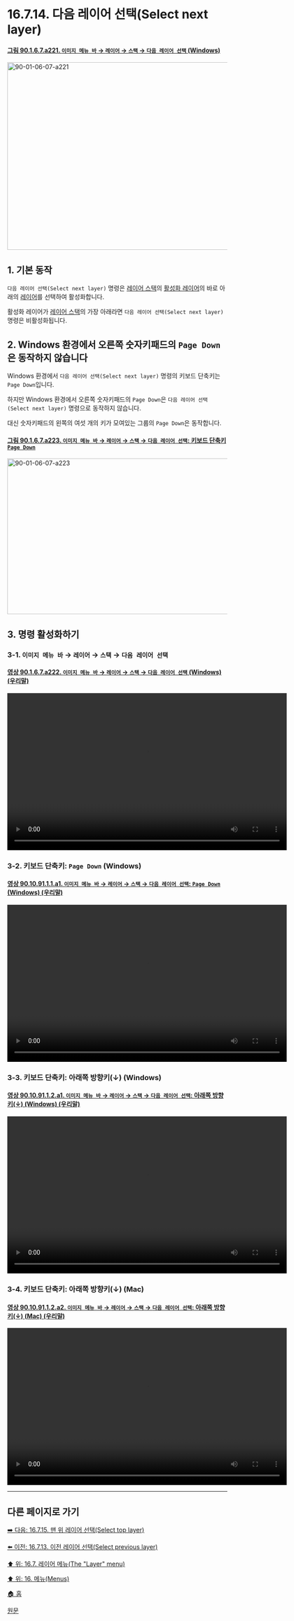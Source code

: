 # 16.7.14. 다음 레이어 선택(Select next layer)

<a id="90-01-06-07-a221"></a>

#### [그림 90.1.6.7.a221. `이미지 메뉴 바` → `레이어` → `스택` → `다음 레이어 선택` (Windows)](./90-01-06-07-stack.md#90-01-06-07-a221)
<img width="719" height="430" alt="90-01-06-07-a221" src="https://github.com/user-attachments/assets/f8038224-bfce-410d-a98c-b4b66bd3c633" />

<a id="16-07-14-s1"></a>

## 1. 기본 동작
`다음 레이어 선택(Select next layer)` 명령은 [레이어 스택](./19-glossaryx-layer_stack.md)의 [활성화 레이어](./19-glossaryx-active_layer.md)의 바로 아래의 [레이어](./19-glossaryx-layer.md)를 선택하여 활성화합니다.

활성화 레이어가 [레이어 스택](./19-glossaryx-layer_stack.md)의 가장 아래라면 `다음 레이어 선택(Select next layer)` 명령은 비활성화됩니다.

<a id="16-07-14-s2"></a>

## 2. Windows 환경에서 오른쪽 숫자키패드의 `Page Down`은 동작하지 않습니다
Windows 환경에서 `다음 레이어 선택(Select next layer)` 명령의 키보드 단축키는 `Page Down`입니다.

하지만 Windows 환경에서 오른쪽 숫자키패드의 `Page Down`은 `다음 레이어 선택(Select next layer)` 명령으로 동작하지 않습니다.

대신 숫자키패드의 왼쪽의 여섯 개의 키가 모여있는 그룹의 `Page Down`은 동작합니다.

<a id="90-01-06-07-a223"></a>

#### [그림 90.1.6.7.a223. `이미지 메뉴 바` → `레이어` → `스택` → `다음 레이어 선택`: 키보드 단축키 `Page Down`](./90-01-06-07-stack.md#90-01-06-07-a223)
<img width="980" height="357" alt="90-01-06-07-a223" src="https://github.com/user-attachments/assets/d6d0dcd0-6847-4068-9f43-834461a8e6eb" />

<a id="16-07-14-s3"></a>

## 3. 명령 활성화하기

<a id="16-07-14-s3-01"></a>

### 3-1. `이미지 메뉴 바` → `레이어` → `스택` → `다음 레이어 선택`

<a id="90-01-06-07-a222"></a>

#### [영상 90.1.6.7.a222. `이미지 메뉴 바` → `레이어` → `스택` → `다음 레이어 선택` (Windows) (우리말)](./90-01-06-07-stack.md#90-01-06-07-a222)
<video controls="controls" width="640" height="360" src="https://github.com/user-attachments/assets/8503c152-9dfb-4972-86f9-bb0f53f745f6"></video>

<a id="16-07-14-s3-02"></a>

### 3-2. 키보드 단축키: `Page Down` (Windows)

<a id="90-10-91-01-01-a1"></a>

#### [영상 90.10.91.1.1.a1. `이미지 메뉴 바` → `레이어` → `스택` → `다음 레이어 선택`: `Page Down` (Windows) (우리말)](./90-10-91-01-01-page_down.md#90-10-91-01-01-a1)
<video controls="controls" width="640" height="360" src="https://github.com/user-attachments/assets/9297c726-c44a-4dc4-b69a-e9cbfb5271e5"></video>

<a id="16-07-14-s3-03"></a>

### 3-3. 키보드 단축키: 아래쪽 방향키(↓) (Windows)

<a id="90-10-91-01-02-a1"></a>

#### [영상 90.10.91.1.2.a1. `이미지 메뉴 바` → `레이어` → `스택` → `다음 레이어 선택`: 아래쪽 방향키(↓) (Windows) (우리말)](./90-10-91-01-02-down_arrow.md#90-10-91-01-02-a1)
<video controls="controls" width="640" height="360" src="https://github.com/user-attachments/assets/8fe0264b-06ea-4da6-8b66-c8cf84a6f988"></video>

<a id="16-07-14-s3-04"></a>

### 3-4. 키보드 단축키: 아래쪽 방향키(↓) (Mac)

<a id="90-10-91-01-02-a2"></a>

#### [영상 90.10.91.1.2.a2. `이미지 메뉴 바` → `레이어` → `스택` → `다음 레이어 선택`: 아래쪽 방향키(↓) (Mac) (우리말)](./90-10-91-01-02-down_arrow.md#90-10-91-01-02-a2)
<video controls="controls" width="640" height="360" src="https://github.com/user-attachments/assets/2c65fb72-9317-479a-b245-4c0b5cd33185"></video>

***

## 다른 페이지로 가기

[➡️ 다음: 16.7.15. 맨 위 레이어 선택(Select top layer)](./16-07-15-select-top-layer.md)

[⬅️ 이전: 16.7.13. 이전 레이어 선택(Select previous layer)](./16-07-13-select-previous-layer.md)

[⬆️ 위: 16.7. 레이어 메뉴(The "Layer" menu)](./16-07-00-the-layer-menu.md)

[⬆️ 위: 16. 메뉴(Menus)](./16-00-menus.md)

[🏠 홈](./00-home.md)

[원문](https://docs.gimp.org/2.10/ko/gimp-layer-next.html)